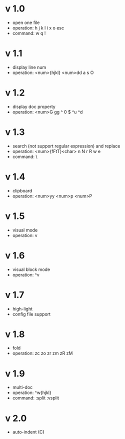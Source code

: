 # v 1.0

- open one file
- operation: h j k l i x o esc
- command: w q !

# v 1.1

- display line num
- operation: \<num\>{hjkl} \<num\>dd a s O

# v 1.2

- display doc property
- operation: \<num\>G gg ^ 0 $ ^u ^d

# v 1.3

- search (not support regular expression) and replace
- operation: \<num\>{fFtT}\<char\> n N r R w e
- command: \

# v 1.4

- clipboard
- operation: \<num\>yy \<num\>p \<num\>P

# v 1.5

- visual mode
- operation: v

# v 1.6

- visual block mode
- operation: ^v

# v 1.7

- high-light
- config file support

# v 1.8

- fold
- operation: zc zo zr zm zR zM

# v 1.9

- multi-doc
- operation: ^w{hjkl}
- command: :split :vsplit

# v 2.0

- auto-indent (C)
